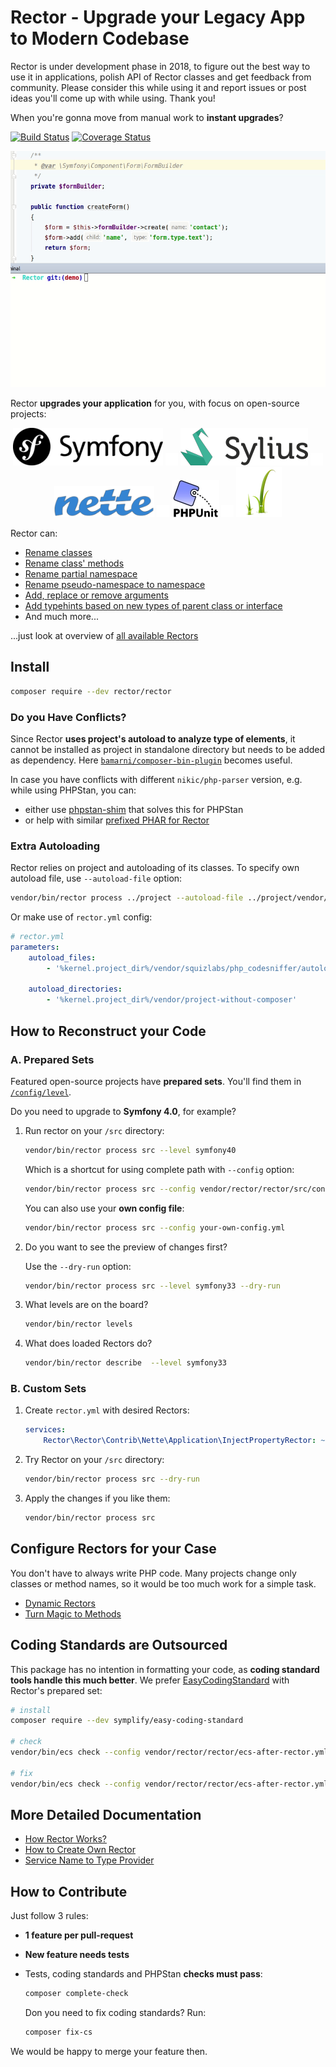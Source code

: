 # Rector - Upgrade your Legacy App to Modern Codebase

Rector is under development phase in 2018, to figure out the best way to use it in applications, polish API of Rector classes and get feedback from community. Please consider this while using it and report issues or post ideas you'll come up with while using. Thank you!

When you're gonna move from manual work to **instant upgrades**?

[![Build Status](https://img.shields.io/travis/rectorphp/rector/master.svg?style=flat-square)](https://travis-ci.org/rectorphp/rector)
[![Coverage Status](https://img.shields.io/coveralls/RectorPHP/Rector/master.svg?style=flat-square)](https://coveralls.io/github/rectorphp/rector?branch=master)

![Rector-showcase](docs/images/rector-showcase.gif)

Rector **upgrades your application** for you, with focus on open-source projects:

<p align="center">
    <a href="/config/level/symfony"><img src="/docs/images/symfony.png"></a>
    <img src="/docs/images/space.png" width=20>
    <a href="/config/level/sylius"><img src="/docs/images/sylius.png"></a>
    <img src="/docs/images/space.png" width=20>
    <a href="/config/level/nette"><img src="/docs/images/nette.png" height="50"></a>
    <img src="/docs/images/space.png" width=20>
    <a href="/config/level/phpunit"><img src="/docs/images/phpunit.jpg"></a>
    <img src="/docs/images/space.png" width=20>
    <a href="/config/level/twig"><img src="/docs/images/twig.png"></a>
</p>


Rector can:

- [Rename classes](/docs/DynamicRectors.md#replace-a-class-name)
- [Rename class' methods](/docs/DynamicRectors.md#change-a-method-name)
- [Rename partial namespace](/docs/DynamicRectors.md#replace-some-part-of-the-namespace)
- [Rename pseudo-namespace to namespace](/docs/DynamicRectors.md#replace-the-underscore-naming-_-with-namespaces-)
- [Add, replace or remove arguments](/docs/DynamicRectors.md#change-argument-value-or-remove-argument)
- [Add typehints based on new types of parent class or interface](/docs/DynamicRectors.md#remove-a-value-object-and-use-simple-type)
- And much more...

...just look at overview of [all available Rectors](/docs/AllRectorsOverview.md)

## Install

```bash
composer require --dev rector/rector
```

### Do you Have Conflicts?

Since Rector **uses project's autoload to analyze type of elements**, it cannot be installed as project in standalone directory but needs to be added as dependency. Here [`bamarni/composer-bin-plugin`](https://github.com/bamarni/composer-bin-plugin) becomes useful.

In case you have conflicts with different `nikic/php-parser` version, e.g. while using PHPStan, you can:

 - either use [phpstan-shim](https://github.com/phpstan/phpstan-shim) that solves this for PHPStan
 - or help with similar [prefixed PHAR for Rector](https://github.com/rectorphp/rector/issues/177)

### Extra Autoloading

Rector relies on project and autoloading of its classes. To specify own autoload file, use `--autoload-file` option:

```bash
vendor/bin/rector process ../project --autoload-file ../project/vendor/autoload.php
```

Or make use of `rector.yml` config:

```yaml
# rector.yml
parameters:
    autoload_files:
        - '%kernel.project_dir%/vendor/squizlabs/php_codesniffer/autoload.php'

    autoload_directories:
        - '%kernel.project_dir%/vendor/project-without-composer'
```

## How to Reconstruct your Code

### A. Prepared Sets

Featured open-source projects have **prepared sets**. You'll find them in [`/config/level`](/config/level).

Do you need to upgrade to **Symfony 4.0**, for example?

1. Run rector on your `/src` directory:

    ```bash
    vendor/bin/rector process src --level symfony40
    ```

    Which is a shortcut for using complete path with `--config` option:

    ```bash
    vendor/bin/rector process src --config vendor/rector/rector/src/config/level/symfony/symfony40.yml
    ```

    You can also use your **own config file**:

    ```bash
    vendor/bin/rector process src --config your-own-config.yml
    ```

2. Do you want to see the preview of changes first?

    Use the `--dry-run` option:

    ```bash
    vendor/bin/rector process src --level symfony33 --dry-run
    ```

3. What levels are on the board?

    ```bash
    vendor/bin/rector levels
    ```

4. What does loaded Rectors do?

    ```bash
    vendor/bin/rector describe  --level symfony33
    ```

### B. Custom Sets

1. Create `rector.yml` with desired Rectors:

    ```yml
    services:
        Rector\Rector\Contrib\Nette\Application\InjectPropertyRector: ~
    ```

2. Try Rector on your `/src` directory:

    ```bash
    vendor/bin/rector process src --dry-run
    ```

3. Apply the changes if you like them:

    ```bash
    vendor/bin/rector process src
    ```

## Configure Rectors for your Case

You don't have to always write PHP code. Many projects change only classes or method names, so it would be too much work for a simple task.

- [Dynamic Rectors](/docs/DynamicRectors.md)
- [Turn Magic to Methods](/docs/MagicDisclosureRectors.md)

## Coding Standards are Outsourced

This package has no intention in formatting your code, as **coding standard tools handle this much better**. We prefer [EasyCodingStandard](https://github.com/Symplify/EasyCodingStandard) with Rector's prepared set:

```bash
# install
composer require --dev symplify/easy-coding-standard

# check
vendor/bin/ecs check --config vendor/rector/rector/ecs-after-rector.yml

# fix
vendor/bin/ecs check --config vendor/rector/rector/ecs-after-rector.yml --fix
```

## More Detailed Documentation

- [How Rector Works?](/docs/HowItWorks.md)
- [How to Create Own Rector](/docs/HowToCreateOwnRector.md)
- [Service Name to Type Provider](/docs/ServiceNameToTypeProvider.md)

## How to Contribute

Just follow 3 rules:

- **1 feature per pull-request**
- **New feature needs tests**
- Tests, coding standards and PHPStan **checks must pass**:

    ```bash
    composer complete-check
    ```

    Don you need to fix coding standards? Run:

    ```bash
    composer fix-cs
    ```

We would be happy to merge your feature then.
